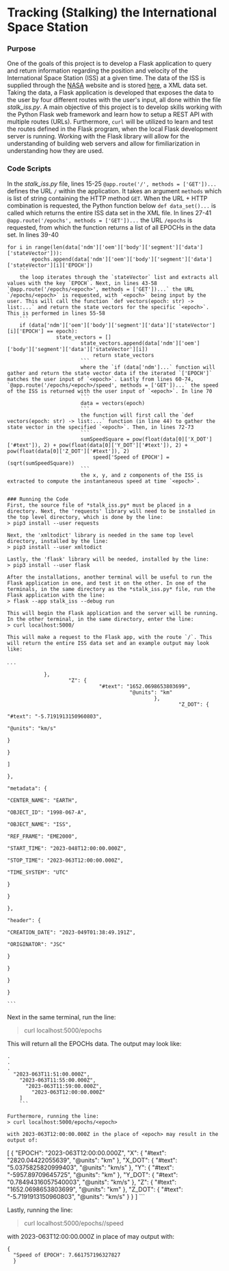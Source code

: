 # Tracking (Stalking) the International Space Station

### Purpose
One of the goals of this project is to develop a Flask application to query and return information regarding the position and velocity of the International Space Station (ISS) at a given time. The data of the ISS is supplied through the [NASA](https://spotthestation.nasa.gov/trajectory_data.cfm) website and is stored [here](https://nasa-public-data.s3.amazonaws.com/iss-coords/current/ISS_OEM/ISS.OEM_J2K_EPH.xml), a XML data set. Taking the data, a Flask application is developed that exposes the data to the user by four different routes with the user's input, all done within the file *stalk_iss.py*. A main objective of this project is to develop skills working with the Python Flask web framework and learn how to setup a REST API with multiple routes (URLs). Furthermore, `curl` will be utilized to learn and test the routes defined in the Flask program, when the local Flask development server is running. Working with the Flask library will allow for the understanding of building web servers and allow for fimiliarization in understanding how they are used.

### Code Scripts
In the *stalk_iss.py* file, lines 15-25 `@app.route('/', methods = ['GET'])...` defines the URL `/` within the application. It takes an argument `methods` which is list of string containing the HTTP method `GET`. When the URL + HTTP combination is requested, the Python function below `def data_set()...` is called which returns the entire ISS data set in the XML file. In lines 27-41 `@app.route('/epochs', methods = ['GET'])...` the URL `/epochs` is requested, from which the function returns a list of all EPOCHs in the data set. In lines 39-40
```
for i in range(len(data['ndm']['oem']['body']['segment']['data']['stateVector'])):
        epochs.append(data['ndm']['oem']['body']['segment']['data']['stateVector'][i]['EPOCH'])
	```
	the loop iterates through the `stateVector` list and extracts all values with the key `EPOCH`. Next, in lines 43-58 `@app.route('/epochs/<epoch>', methods = ['GET'])...` the URL `/epochs/<epoch>` is requested, with `<epoch>` being input by the user. This will call the function `def vectors(epoch: str) -> list:...` and return the state vectors for the specific `<epoch>`. This is performed in lines 55-58
	```
	if (data['ndm']['oem']['body']['segment']['data']['stateVector'][i]['EPOCH'] == epoch):
	            state_vectors = []
		                state_vectors.append(data['ndm']['oem']['body']['segment']['data']['stateVector'][i])
				            return state_vectors
					    ```
					    where the `if (data['ndm']...` function will gather and return the state vector data if the iterated `['EPOCH']` matches the user input of `<epoch>`. Lastly from lines 60-74, `@app.route('/epochs/<epoch>/speed', methods = ['GET'])...` the speed of the ISS is returned with the user input of `<epoch>`. In line 70
					    ```
					    data = vectors(epoch)
					    ```
					    the function will first call the `def vectors(epoch: str) -> list:...` function (in line 44) to gather the state vector in the specified `<epoch>`. Then, in lines 72-73
					    ```
					    sumSpeedSquare = pow(float(data[0]['X_DOT']['#text']), 2) + pow(float(data[0]['Y_DOT']['#text']), 2) + pow(float(data[0]['Z_DOT']['#text']), 2)
					        speed['Speed of EPOCH'] = (sqrt(sumSpeedSquare))
						```
						the x, y, and z components of the ISS is extracted to compute the instantaneous speed at time `<epoch>`.


### Running the Code
First, the source file of *stalk_iss.py* must be placed in a directory. Next, the 'requests' library will need to be installed in the top level directory, which is done by the line:
> pip3 install --user requests

Next, the 'xmltodict' library is needed in the same top level directory, installed by the line:
> pip3 install --user xmltodict

Lastly, the 'flask' library will be needed, installed by the line:
> pip3 install --user flask

After the installations, another terminal will be useful to run the Flask application in one, and test it on the other. In one of the terminals, in the same directory as the *stalk_iss.py* file, run the Flask application with the line:
> flask --app stalk_iss --debug run

This will begin the Flask application and the server will be running. In the other terminal, in the same directory, enter the line:
> curl localhost:5000/

This will make a request to the Flask app, with the route `/`. This will return the entire ISS data set and an example output may look like:
```
.
.
.

                },
		                "Z": {
				                  "#text": "1652.0698653803699",
						                    "@units": "km"
								                    },
										                    "Z_DOT": {
												                      "#text": "-5.7191913150960803",
														                        "@units": "km/s"
																	                }
																			              }
																				                  ]
																						            },
																							              "metadata": {
																								                  "CENTER_NAME": "EARTH",
																										              "OBJECT_ID": "1998-067-A",
																											                  "OBJECT_NAME": "ISS",
																													              "REF_FRAME": "EME2000",
																														                  "START_TIME": "2023-048T12:00:00.000Z",
																																              "STOP_TIME": "2023-063T12:00:00.000Z",
																																	                  "TIME_SYSTEM": "UTC"
																																			            }
																																				            }
																																					          },
																																						        "header": {
																																							        "CREATION_DATE": "2023-049T01:38:49.191Z",
																																								        "ORIGINATOR": "JSC"
																																									      }
																																									          }
																																										    }
																																										    }
																																										    ```

Next in the same terminal, run the line:
> curl localhost:5000/epochs

This will return all the EPOCHs data. The output may look like:
```
.
.
.
  "2023-063T11:51:00.000Z",
    "2023-063T11:55:00.000Z",
      "2023-063T11:59:00.000Z",
        "2023-063T12:00:00.000Z"
	]
	```

Furthermore, running the line:
> curl localhost:5000/epochs/<epoch>

with 2023-063T12:00:00.000Z in the place of <epoch> may result in the output of:
```
[
  {
      "EPOCH": "2023-063T12:00:00.000Z",
          "X": {
	        "#text": "2820.04422055639",
		      "@units": "km"
		          },
			      "X_DOT": {
			            "#text": "5.0375825820999403",
				          "@units": "km/s"
					      },
					          "Y": {
						        "#text": "-5957.89709645725",
							      "@units": "km"
							          },
								      "Y_DOT": {
								            "#text": "0.78494316057540003",
									          "@units": "km/s"
										      },
										          "Z": {
											        "#text": "1652.0698653803699",
												      "@units": "km"
												          },
													      "Z_DOT": {
													            "#text": "-5.7191913150960803",
														          "@units": "km/s"
															      }
															        }
																]
																```

Lastly, running the line:
> curl localhost:5000/epochs/<epoch>/speed

with 2023-063T12:00:00.000Z in place of <epoch> may output with:
```
{
  "Speed of EPOCH": 7.661757196327827
  }